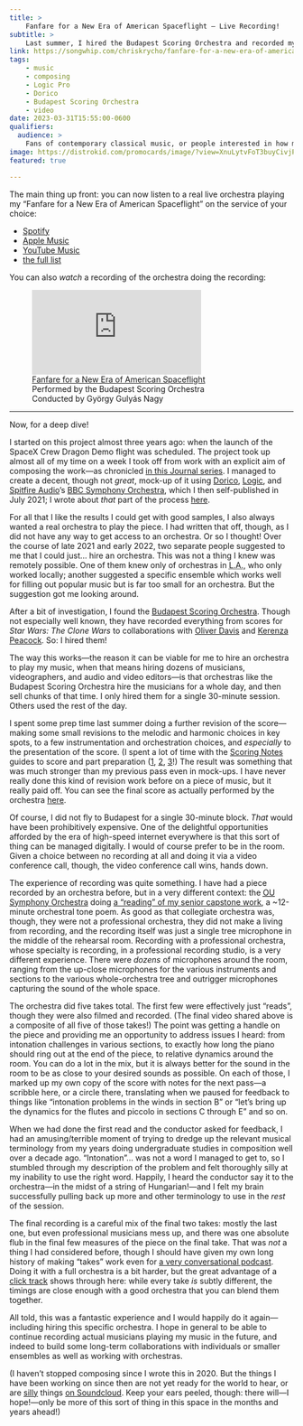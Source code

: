 ```yaml
---
title: >
    Fanfare for a New Era of American Spaceflight – Live Recording!
subtitle: >
    Last summer, I hired the Budapest Scoring Orchestra and recorded my fanfare. And now: you can [listen to the recording](https://songwhip.com/chriskrycho/fanfare-for-a-new-era-of-american-spaceflight2023)!
link: https://songwhip.com/chriskrycho/fanfare-for-a-new-era-of-american-spaceflight2023
tags:
    - music
    - composing
    - Logic Pro
    - Dorico
    - Budapest Scoring Orchestra
    - video
date: 2023-03-31T15:55:00-0600
qualifiers:
  audience: >
    Fans of contemporary classical music, or people interested in how modern orchestra music gets recorded.
image: https://distrokid.com/promocards/image/?view=XnuLytvFoT3buyCivjPS38fXlpoA69BSF8H%2Fyz63AwSkp9U%3D&template=page
featured: true

---
```


The main thing up front: you can now listen to a real live orchestra playing my “Fanfare for a New Era of American Spaceflight” on the service of your choice:

- [Spotify](https://open.spotify.com/track/42bWfFiykCVID2gkFlg5Ya)
- [Apple Music](https://music.apple.com/us/album/fanfare-for-a-new-era-of-american-spaceflight/1679126526?i=1679126527)
- [YouTube Music](https://music.youtube.com/watch?v=dKPo9228wgQ)
- [the full list](https://songwhip.com/chriskrycho/fanfare-for-a-new-era-of-american-spaceflight2023)

You can also *watch* a recording of the orchestra doing the recording:

<figure class='embed'>

<div class='embed__wrapper'>

<iframe class='embed__content' src="https://www.youtube.com/embed/l_rRCCHczuU" title="YouTube video player" frameborder="0" allow="accelerometer; autoplay; clipboard-write; encrypted-media; gyroscope; picture-in-picture; web-share" allowfullscreen></iframe>

</div>

<figcaption><a href="https://www.youtube.com/embed/l_rRCCHczuU">Fanfare for a New Era of American Spaceflight</a><br>Performed by the Budapest Scoring Orchestra<br>Conducted by György Gulyás Nagy</figcaption>

</figure>

---

Now, for a deep dive!

I started on this project almost three years ago: when the launch of the SpaceX Crew Dragon Demo flight was scheduled. The project took up almost all of my time on a week I took off from work with an explicit aim of composing the work—as chronicled [in this Journal series](https://v5.chriskrycho.com/journal/fanfare-for-a-new-era-of-american-spaceflight/). I managed to create a decent, though not *great*, mock-up of it using [Dorico][d], [Logic][l], and [Spitfire Audio][sa]’s [BBC Symphony Orchestra][bbcso], which I then self-published in July 2021; I wrote about *that* part of the process [here][mockup-writeup].

[d]: https://www.steinberg.net/dorico/
[l]: https://www.apple.com/logic-pro/
[sa]: https://www.spitfireaudio.com
[bbcso]: https://www.spitfireaudio.com/bbcso/
[mockup-writeup]: https://v5.chriskrycho.com/elsewhere/fanfare-for-a-new-era-of-american-spaceflight/

For all that I like the results I could get with good samples, I also always wanted a real orchestra to play the piece. I had written that off, though, as I did not have any way to get access to an orchestra. Or so I thought! Over the course of late 2021 and early 2022, two separate people suggested to me that I could just… hire an orchestra. This was not a thing I knew was remotely possible. One of them knew only of orchestras in <abbr title="Los Angeles">L.A.</abbr>, who only worked locally; another suggested a specific ensemble which works well for filling out popular music but is far too small for an orchestra. But the suggestion got me looking around.

After a bit of investigation, I found the [Budapest Scoring Orchestra][bso]. Though not especially well known, they have recorded everything from scores for <cite>Star Wars: The Clone Wars</cite> to collaborations with [Oliver Davis][od] and [Kerenza Peacock][kp]. So: I hired them!

[bso]: https://www.budapestscoring.com
[od]: http://oliverdavismusic.com/about/
[kp]: https://www.kerenzapeacock.com

The way this works—the reason it can be viable for me to hire an orchestra to play my music, when that means hiring dozens of musicians, videographers, and audio and video editors—is that orchestras like the Budapest Scoring Orchestra hire the musicians for a whole day, and then sell chunks of that time. I only hired them for a single 30-minute session. Others used the rest of the day.

I spent some prep time last summer doing a further revision of the score—making some small revisions to the melodic and harmonic choices in key spots, to a few instrumentation and orchestration choices, and *especially* to the presentation of the score. (I spent a lot of time with the [Scoring Notes][sn] guides to score and part preparation ([1][sn1], [2][sn2], [3][sn3]!) The result was something that was much stronger than my previous pass even in mock-ups. I have never really done this kind of revision work before on a piece of music, but it really paid off. You can see the final score as actually performed by the orchestra [here][pdf].

[sn]: https://www.scoringnotes.com
[sn1]: https://www.scoringnotes.com/tips/score-preparation-production-notes/
[sn2]: https://www.scoringnotes.com/podcast/partying-with-parts-part-1/
[sn3]: https://www.scoringnotes.com/podcast/partying-with-parts-part-2/
[pdf]: https://cdn.chriskrycho.com/music/00%20%E2%80%93%20Full%20score%20%E2%80%93%20Fanfare%20for%20a%20New%20Era%20of%20American%20Spaceflight%20%E2%80%93%202022-07-14.pdf

Of course, I did not fly to Budapest for a single 30-minute block. *That* would have been prohibitively expensive. One of the delightful opportunities afforded by the era of high-speed internet everywhere is that this sort of thing can be managed digitally. I would of course prefer to be in the room. Given a choice between no recording at all and doing it via a video conference call, though, the video conference call wins, hands down.

The experience of recording was quite something. I have had a piece recorded by an orchestra before, but in a very different context: the [<abbr title="University of Oklahoma">OU</abbr> Symphony Orchestra][ouso] doing [a “reading” of my senior capstone work][dah], a ~12-minute orchestral tone poem. As good as that collegiate orchestra was, though, they were not a professional orchestra, they did not make a living from recording, and the recording itself was just a single tree microphone in the middle of the rehearsal room. Recording with a professional orchestra, whose specialty is recording, in a professional recording studio, is a very different experience. There were *dozens* of microphones around the room, ranging from the up-close microphones for the various instruments and sections to the various whole-orchestra tree and outrigger microphones capturing the sound of the whole space.

[ouso]: https://www.ou.edu/finearts/music/orchestra
[dah]: https://soundcloud.com/chriskrycho/destiny-and-hope

The orchestra did five takes total. The first few were effectively just “reads”, though they were also filmed and recorded. (The final video shared above is a composite of all five of those takes!) The point was getting a handle on the piece and providing me an opportunity to address issues I heard: from intonation challenges in various sections, to exactly how long the piano should ring out at the end of the piece, to relative dynamics around the room. You can do a lot in the mix, but it is always better for the sound in the room to be as close to your desired sounds as possible. On each of those, I marked up my own copy of the score with notes for the next pass—a scribble here, or a circle there, translating when we paused for feedback to things like “intonation problems in the winds in section B” or “let’s bring up the dynamics for the flutes and piccolo in sections C through E” and so on.

When we had done the first read and the conductor asked for feedback, I had an amusing/terrible moment of trying to dredge up the relevant musical terminology from my years doing undergraduate studies in composition well over a decade ago. “Intonation”… was not a word I managed to get to, so I stumbled through my description of the problem and felt thoroughly silly at my inability to use the right word. Happily, I heard the conductor say it to the orchestra—in the midst of a string of Hungarian!—and I felt my brain successfully pulling back up more and other terminology to use in the *rest* of the session.

The final recording is a careful mix of the final two takes: mostly the last one, but even professional musicians mess up, and there was one absolute flub in the final few measures of the piece on the final take. That was *not* a thing I had considered before, though I should have given my own long history of making “takes” work even for [a very conversational podcast][ws]. Doing it with a full orchestra is a bit harder, but the great advantage of a [click track][ct] shows through here: while every take *is* subtly different, the timings are close enough with a good orchestra that you can blend them together.

[ws]: https://winningslowly.org
[ct]: https://en.wikipedia.org/wiki/Click_track

All told, this was a fantastic experience and I would happily do it again—including hiring this specific orchestra. I hope in general to be able to continue recording actual musicians playing my music in the future, and indeed to build some long-term collaborations with individuals or smaller ensembles as well as working with orchestras.

(I haven’t stopped composing since I wrote this in 2020. But the things I have been working on since then are not yet ready for the world to hear, or are [silly][tmj] things [on Soundcloud][ws21]. Keep your ears peeled, though: there will—I hope!—only be more of this sort of thing in this space in the months and years ahead!)

[tmj]: https://soundcloud.com/chriskrycho/trailer-music-jam
[ws21]: https://soundcloud.com/chriskrycho/winning-slowly-2021
